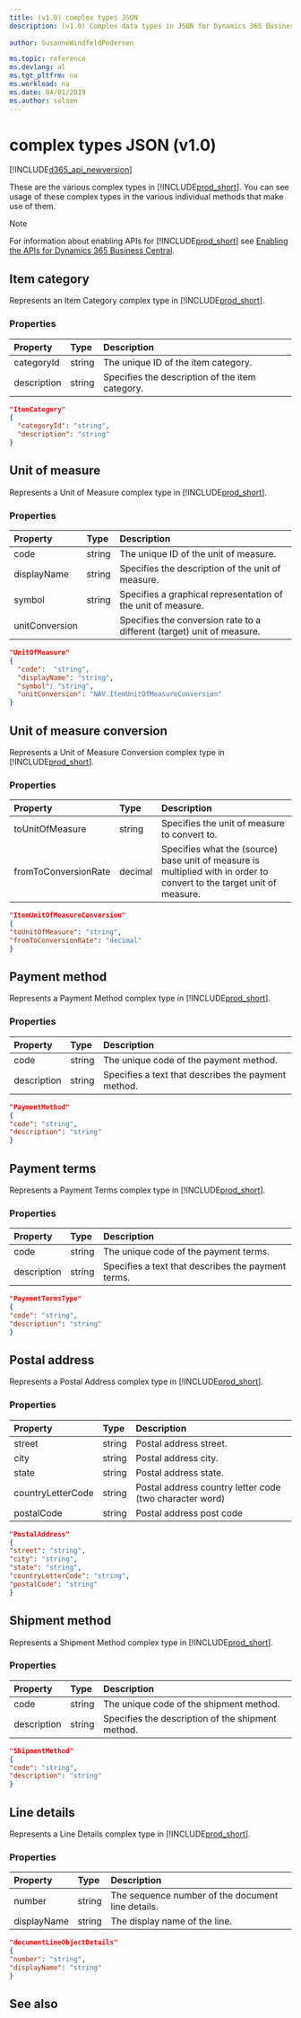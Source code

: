```yaml
---
title: (v1.0) complex types JSON
description: (v1.0) Complex data types in JSON for Dynamics 365 Business Central.
 
author: SusanneWindfeldPedersen

ms.topic: reference
ms.devlang: al
ms.tgt_pltfrm: na
ms.workload: na
ms.date: 04/01/2019
ms.author: solsen
---
```


# complex types JSON (v1.0)

[!INCLUDE[d365_api_newversion](../../../includes/d365_api_newversion.md)]

These are the various complex types in [!INCLUDE[prod_short](../../../includes/prod_short.md)]. You can see usage of these complex types in the various individual methods that make use of them.

> [!NOTE]  
> For information about enabling APIs for [!INCLUDE[prod_short](../../../includes/prod_short.md)] see [Enabling the APIs for Dynamics 365 Business Central](../enabling-apis-for-dynamics-nav.md).

## Item category

Represents an Item Category complex type in [!INCLUDE[prod_short](../../../includes/prod_short.md)].

### Properties

| Property     | Type    |Description                                    |
|:-------------|:------|:----------------------------------------------|
|categoryId    |string |The unique ID of the item category.            |
|description   |string |Specifies the description of the item category.|

```json
"ItemCategory" 
{ 
  "categoryId": "string", 
  "description": "string" 
} 
```

## Unit of measure

Represents a Unit of Measure complex type in [!INCLUDE[prod_short](../../../includes/prod_short.md)].       

### Properties

| Property     | Type    |Description                                                 |
|:-------------|:------|:-----------------------------------------------------------|
|code          |string |The unique ID of the unit of measure.                       |
|displayName   |string |Specifies the description of the unit of measure.           |
|symbol        |string |Specifies a graphical representation of the unit of measure.|
|unitConversion|       |Specifies the conversion rate to a different (target) unit of measure.|

```json
"UnitOfMeasure" 
{  
  "code":  "string", 
  "displayName": "string", 
  "symbol": "string", 
  "unitConversion": "NAV.ItemUnitOfMeasureConversion" 
} 
```

## Unit of measure conversion

Represents a Unit of Measure Conversion complex type in [!INCLUDE[prod_short](../../../includes/prod_short.md)].       

### Properties

| Property           | Type    |Description                                  |
|:-------------------|:--------|:--------------------------------------------|
|toUnitOfMeasure     |string   |Specifies the unit of measure to convert to. |
|fromToConversionRate|decimal  |Specifies what the (source) base unit of measure is multiplied with in order to convert to the target unit of measure.|

```json
"ItemUnitOfMeasureConversion" 
{ 
"toUnitOfMeasure": "string", 
"fromToConversionRate": "decimal" 
} 
 ```

## Payment method

Represents a Payment Method complex type in [!INCLUDE[prod_short](../../../includes/prod_short.md)].       

### Properties

| Property     | Type    |Description                           |
|:-------------|:------|:-------------------------------------|
|code          |string |The unique code of the payment method.|
|description   |string |Specifies a text that describes the payment method.|

```json
"PaymentMethod" 
{ 
"code": "string", 
"description": "string" 
} 
 ```

## Payment terms

Represents a Payment Terms complex type in [!INCLUDE[prod_short](../../../includes/prod_short.md)].       

### Properties

| Property  | Type  |Description                          |
|:----------|:------|:------------------------------------|
|code       |string |The unique code of the payment terms.|
|description|string |Specifies a text that describes the payment terms.|

```json
"PaymentTermsType" 
{ 
"code": "string", 
"description": "string" 
} 
 ```

## Postal address

Represents a Postal Address complex type in [!INCLUDE[prod_short](../../../includes/prod_short.md)].       

### Properties

| Property     | Type       |Description             |
|:-------------|:---------|:-----------------------|
|street        |string    |Postal address street.  |
|city          |string    |Postal address city.    |
|state         |string    |Postal address state.   |
|countryLetterCode|string |Postal address country letter code (two character word)|
|postalCode    |string    |Postal address post code|

```json
"PostalAddress" 
{ 
"street": "string",
"city": "string", 
"state": "string", 
"countryLetterCode": "string", 
"postalCode": "string" 
} 
 ```

## Shipment method

Represents a Shipment Method complex type in [!INCLUDE[prod_short](../../../includes/prod_short.md)].       

### Properties

| Property  |Type     |Description                            |
|:----------|:------|:--------------------------------------|
|code       |string |The unique code of the shipment method.|
|description|string |Specifies the description of the shipment method.|

```json
"ShipmentMethod" 
{ 
"code": "string", 
"description": "string" 
} 
```

## Line details

Represents a Line Details complex type in [!INCLUDE[prod_short](../../../includes/prod_short.md)].       

### Properties

| Property    | Type    |Description                  |
|:------------|:------|:----------------------------|
|number       |string |The sequence number of the document line details.|
|displayName  |string |The display name of the line.|

```json
"documentLineObjectDetails" 
{ 
"number": "string", 
"displayName": "string" 
} 
```

## See also
    
